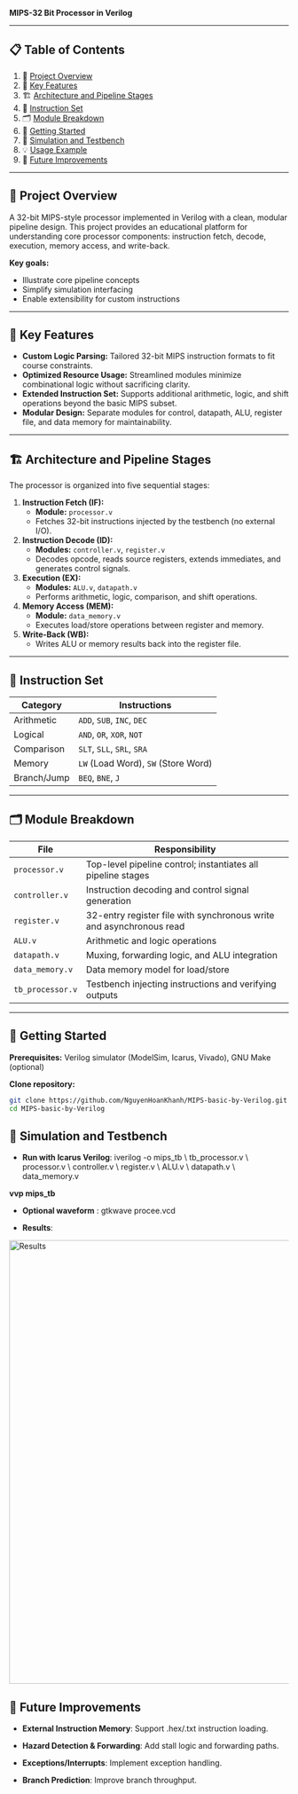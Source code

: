 **MIPS-32 Bit Processor in Verilog**

---

## 📋 Table of Contents

1. 📝 [Project Overview](#project-overview)  
2. 🚀 [Key Features](#key-features)  
3. 🏗️ [Architecture and Pipeline Stages](#architecture-and-pipeline-stages)  
4. 🧮 [Instruction Set](#instruction-set)  
5. 🗂️ [Module Breakdown](#module-breakdown)  
6. 🏁 [Getting Started](#getting-started)  
7. 🔬 [Simulation and Testbench](#simulation-and-testbench)  
8. 💡 [Usage Example](#usage-example)  
9. 🔧 [Future Improvements](#future-improvements)  

---

## 📝 Project Overview
A 32-bit MIPS-style processor implemented in Verilog with a clean, modular pipeline design. This project provides an educational platform for understanding core processor components: instruction fetch, decode, execution, memory access, and write-back.

**Key goals:**
- Illustrate core pipeline concepts  
- Simplify simulation interfacing  
- Enable extensibility for custom instructions  

---

## 🚀 Key Features
- **Custom Logic Parsing:** Tailored 32-bit MIPS instruction formats to fit course constraints.  
- **Optimized Resource Usage:** Streamlined modules minimize combinational logic without sacrificing clarity.  
- **Extended Instruction Set:** Supports additional arithmetic, logic, and shift operations beyond the basic MIPS subset.  
- **Modular Design:** Separate modules for control, datapath, ALU, register file, and data memory for maintainability.  

---

## 🏗️ Architecture and Pipeline Stages
The processor is organized into five sequential stages:

1. **Instruction Fetch (IF):**  
   - **Module:** `processor.v`  
   - Fetches 32-bit instructions injected by the testbench (no external I/O).  
2. **Instruction Decode (ID):**  
   - **Modules:** `controller.v`, `register.v`  
   - Decodes opcode, reads source registers, extends immediates, and generates control signals.  
3. **Execution (EX):**  
   - **Modules:** `ALU.v`, `datapath.v`  
   - Performs arithmetic, logic, comparison, and shift operations.  
4. **Memory Access (MEM):**  
   - **Module:** `data_memory.v`  
   - Executes load/store operations between register and memory.  
5. **Write-Back (WB):**  
   - Writes ALU or memory results back into the register file.  

---

## 🧮 Instruction Set
| Category     | Instructions                                 |
|--------------|----------------------------------------------|
| Arithmetic   | `ADD`, `SUB`, `INC`, `DEC`                   |
| Logical      | `AND`, `OR`, `XOR`, `NOT`                    |
| Comparison   | `SLT`, `SLL`, `SRL`, `SRA`                   |
| Memory       | `LW` (Load Word), `SW` (Store Word)          |
| Branch/Jump  | `BEQ`, `BNE`, `J`                            |

---

## 🗂️ Module Breakdown
| File             | Responsibility                                                      |
|------------------|---------------------------------------------------------------------|
| `processor.v`    | Top-level pipeline control; instantiates all pipeline stages        |
| `controller.v`   | Instruction decoding and control signal generation                  |
| `register.v`     | 32-entry register file with synchronous write and asynchronous read |
| `ALU.v`          | Arithmetic and logic operations                                     |
| `datapath.v`     | Muxing, forwarding logic, and ALU integration                       |
| `data_memory.v`  | Data memory model for load/store                                    |
| `tb_processor.v` | Testbench injecting instructions and verifying outputs              |

---

## 🏁 Getting Started
**Prerequisites:** Verilog simulator (ModelSim, Icarus, Vivado), GNU Make (optional)

**Clone repository:**
```bash
git clone https://github.com/NguyenHoanKhanh/MIPS-basic-by-Verilog.git
cd MIPS-basic-by-Verilog
```
## 🔬 Simulation and Testbench 
- **Run with Icarus Verilog**: iverilog -o mips_tb \ tb_processor.v \ processor.v \ controller.v \ register.v \ ALU.v \ datapath.v \ data_memory.v

**vvp mips_tb**

- **Optional waveform** : gtkwave procee.vcd

- **Results**:

<img src="./assets/mips_result.png.png" width="800" alt="Results" />

## 🔧 Future Improvements 

- **External Instruction Memory**: Support .hex/.txt instruction loading.

- **Hazard Detection & Forwarding**: Add stall logic and forwarding paths.

- **Exceptions/Interrupts**: Implement exception handling.

- **Branch Prediction**: Improve branch throughput.

